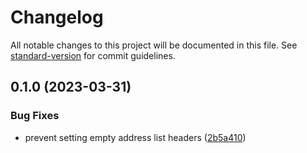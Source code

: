 # Changelog

All notable changes to this project will be documented in this file. See [standard-version](https://github.com/conventional-changelog/standard-version) for commit guidelines.

## 0.1.0 (2023-03-31)


### Bug Fixes

* prevent setting empty address list headers ([2b5a410](https://github.com/trustasia-com/go-message/commit/2b5a4105d6b29617860a09ce3f90ac11ea5ec457))
